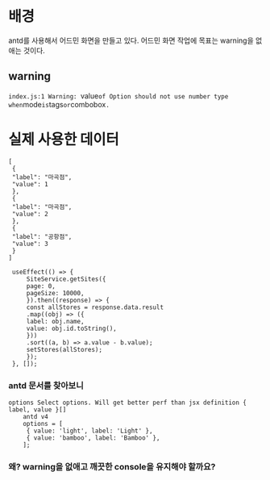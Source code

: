 

# 배경
antd를 사용해서 어드민 화면을 만들고 있다.
어드민 화면 작업에 목표는 warning을 없애는 것이다.


## warning
`index.js:1 Warning: `value` of Option should not use number type when `mode` is `tags` or `combobox`.`


# 실제 사용한 데이터 
```
[
 {
 "label": "마곡점",
 "value": 1
 },
 {
 "label": "마곡점",
 "value": 2
 },
 {
 "label": "공항점",
 "value": 3
 }
]
```

```
 useEffect(() => {
     SiteService.getSites({
     page: 0,
     pageSize: 10000,
     }).then((response) => {
     const allStores = response.data.result
     .map((obj) => ({
     label: obj.name,
     value: obj.id.toString(),
     }))
     .sort((a, b) => a.value - b.value);
     setStores(allStores);
     });
 }, []);

```


### antd 문서를 찾아보니

```
options Select options. Will get better perf than jsx definition { label, value }[]
    antd v4
    options = [
     { value: 'light', label: 'Light' },
     { value: 'bamboo', label: 'Bamboo' },
    ];
```



### 왜? warning을 없애고 깨끗한 console을 유지해야 할까요?